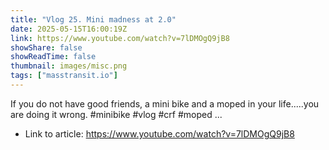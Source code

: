 ```yaml
---
title: "Vlog 25. Mini madness at 2.0"
date: 2025-05-15T16:00:19Z
link: https://www.youtube.com/watch?v=7lDMOgQ9jB8
showShare: false
showReadTime: false
thumbnail: images/misc.png
tags: ["masstransit.io"]
---
```

If you do not have good friends, a mini bike and a moped in your life.....you are doing it wrong. #minibike #vlog #crf #moped ...

- Link to article: https://www.youtube.com/watch?v=7lDMOgQ9jB8